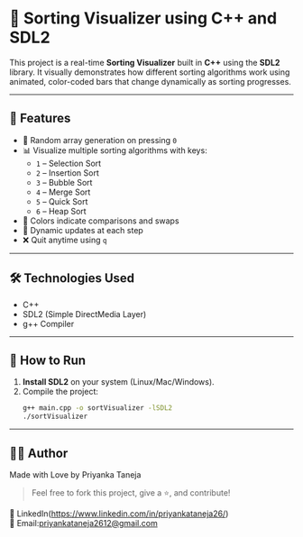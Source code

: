 # 🧠 Sorting Visualizer using C++ and SDL2

This project is a real-time **Sorting Visualizer** built in **C++** using the **SDL2** library. It visually demonstrates how different sorting algorithms work using animated, color-coded bars that change dynamically as sorting progresses.

---

## 🎯 Features

- 🎲 Random array generation on pressing `0`
- 📊 Visualize multiple sorting algorithms with keys:
  - `1` – Selection Sort
  - `2` – Insertion Sort
  - `3` – Bubble Sort
  - `4` – Merge Sort
  - `5` – Quick Sort
  - `6` – Heap Sort
- 🎨 Colors indicate comparisons and swaps
- 🔁 Dynamic updates at each step
- ❌ Quit anytime using `q`

---

## 🛠️ Technologies Used

- C++
- SDL2 (Simple DirectMedia Layer)
- g++ Compiler

---

## 🧪 How to Run

1. **Install SDL2** on your system (Linux/Mac/Windows).
2. Compile the project:
   ```bash
   g++ main.cpp -o sortVisualizer -lSDL2
   ./sortVisualizer
---

## 👩‍💻 Author

Made with Love by Priyanka Taneja

> Feel free to fork this project, give a ⭐, and contribute!

🔗 LinkedIn(https://www.linkedin.com/in/priyankataneja26/)  
📧 Email:priyankataneja2612@gmail.com
